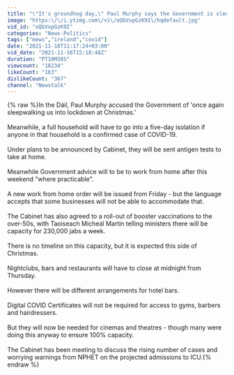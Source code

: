 ```yaml
---
title: "\"It's groundhog day,\" Paul Murphy says the Government is sleepwalking back into lockdown"
image: "https:\/\/i.ytimg.com\/vi\/oQbVxpGzK9I\/hqdefault.jpg"
vid_id: "oQbVxpGzK9I"
categories: "News-Politics"
tags: ["mews","ireland","covid"]
date: "2021-11-18T11:17:24+03:00"
vid_date: "2021-11-16T15:18:48Z"
duration: "PT10M38S"
viewcount: "18234"
likeCount: "163"
dislikeCount: "367"
channel: "Newstalk"
---
```

{% raw %}In the Dáil, Paul Murphy accused the Government of 'once again sleepwalking us into lockdown at Christmas.'<br /><br />Meanwhile, a full household will have to go into a five-day isolation if anyone in that household is a confirmed case of COVID-19.<br /><br />Under plans to be announced by Cabinet, they will be sent antigen tests to take at home.<br /><br />Meanwhile Government advice will to be to work from home after this weekend &quot;where practicable&quot;.<br /><br />A new work from home order will be issued from Friday - but the language accepts that some businesses will not be able to accommodate that.<br /><br />The Cabinet has also agreed to a roll-out of booster vaccinations to the over-50s, with Taoiseach Micheál Martin telling ministers there will be capacity for 230,000 jabs a week.<br /><br />There is no timeline on this capacity, but it is expected this side of Christmas.<br /><br />Nightclubs, bars and restaurants will have to close at midnight from Thursday.<br /><br />However there will be different arrangements for hotel bars.<br /><br />Digital COVID Certificates  will not be required for access to gyms, barbers and hairdressers.<br /><br />But they will now be needed for cinemas and theatres - though many were doing this anyway to ensure 100% capacity.<br /><br />The Cabinet has been meeting to discuss the rising number of cases and worrying warnings from NPHET on the projected admissions to ICU.{% endraw %}
